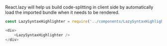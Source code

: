 React.lazy will help us build code-splitting in client side by automatically load the imported bundle when it needs to be rendered.

```js
const LazySyntaxHighlighter = require('../components/LazySyntaxHighlighter').default;

<div>
    <LazySyntaxHighlighter />
</div>
```
